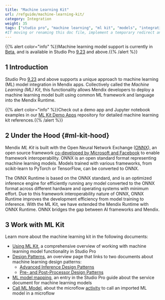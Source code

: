 ```yaml
---
title: "Machine Learning Kit"
url: /refguide/machine-learning-kit/
category: Integration
weight: 35
tags: ["studio pro", "machine learning", "ml kit", "models", "integration"]
#If moving or renaming this doc file, implement a temporary redirect and let the respective team know they should update the URL in the product. See Mapping to Products for more details.
---
```

{{% alert color="info" %}}Machine learning model support is currently in [Beta](/releasenotes/beta-features/), and is available in Studio Pro [9.23](/releasenotes/studio-pro/9.23/) and above.{{% /alert %}}

## 1 Introduction

Studio Pro [9.23](/releasenotes/studio-pro/9.23/) and above supports a unique approach to machine learning (ML) model integration in Mendix apps. Collectively called the *Machine Learning (ML) Kit*, this functionality allows Mendix developers to deploy a machine learning model built using common ML framework and language into the Mendix Runtime.

{{% alert color="info" %}}Check out a demo app and Jupyter notebook examples in our [ML Kit Demo Apps](https://github.com/mendix/mlkit-demo-apps) repository for detailed machine learning kit references.{{% /alert %}}

## 2 Under the Hood {#ml-kit-hood}

Mendix *ML Kit* is built with the Open Neural Network Exchange ([ONNX](https://onnx.ai/)), an open source framework [co-developed by Microsoft and Facebook](https://azure.microsoft.com/en-us/blog/microsoft-and-facebook-create-open-ecosystem-for-ai-model-interoperability/) to enable framework interoperability. ONNX is an open standard format representing machine learning models. Models trained with various frameworks, from scikit-learn to PyTorch or TensorFlow, can be converted to ONNX.

The ONNX Runtime is based on the ONNX standard, and is an optimized inference engine for efficiently running any model converted to the ONNX format across different hardware and operating systems with minimum effort. Due to this framework interoperability nature of ONNX, ONNX Runtime improves the development efficiency from model training to inference. With the ML Kit, we have extended the Mendix Runtime with ONNX Runtime. ONNX bridges the gap between AI frameworks and Mendix.

## 3 Work with ML Kit

Learn more about the machine learning kit in the following documents:

* [Using ML Kit](/refguide/machine-learning-kit/using-ml-kit/), a comprehensive overview of working with machine learning model functionality in Studio Pro
* [Design Patterns](/refguide/machine-learning-kit/design-patterns/), an overview page that links to two documents about machine learning design patterns:
    * [Advanced Inference Design Patterns](/refguide/machine-learning-kit/design-patterns/advanced-inference/)
    * [Pre- and Post-Processor Design Patterns](/refguide/machine-learning-kit/design-patterns/pre-post-processor-patterns/)
* [ML model mapping](/refguide/ml-model-mapping/), an entry in the Studio Pro guide about the service document for machine learning models
* [Call ML Model](/refguide/call-ml-model/), about the microflow [activity](/refguide/activities/) to call an imported ML model in a microflow
